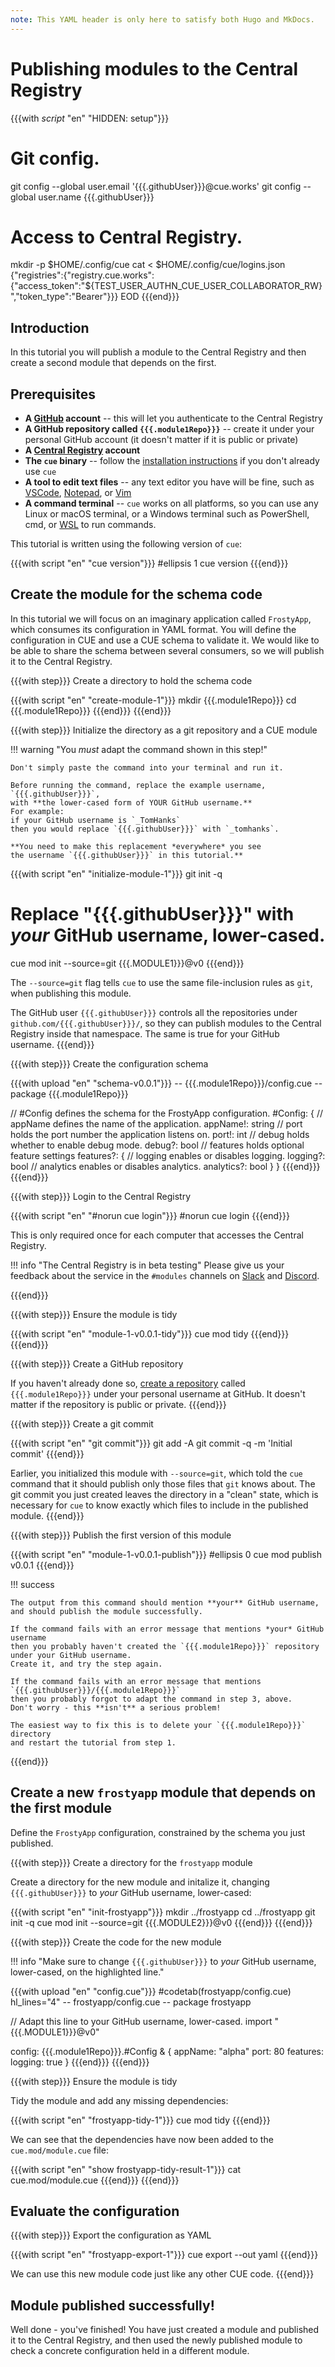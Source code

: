 ```yaml
---
note: This YAML header is only here to satisfy both Hugo and MkDocs.
---
```


# Publishing modules to the Central Registry

{{{with _script_ "en" "HIDDEN: setup"}}}
# Git config.
git config --global user.email '{{{.githubUser}}}@cue.works'
git config --global user.name {{{.githubUser}}}

# Access to Central Registry.
mkdir -p $HOME/.config/cue
cat <<EOD > $HOME/.config/cue/logins.json
{"registries":{"registry.cue.works":{"access_token":"${TEST_USER_AUTHN_CUE_USER_COLLABORATOR_RW}","token_type":"Bearer"}}}
EOD
{{{end}}}

## Introduction

In this tutorial you will publish a module to the Central Registry and then
create a second module that depends on the first.

## Prerequisites

- **A [GitHub](https://docs.github.com/en/get-started/start-your-journey/creating-an-account-on-github#signing-up-for-a-new-personal-account) account** --
  this will let you authenticate to the Central Registry
  <!-- TODO: reword as&when a GH account isn't a strict requirement -->
- **A GitHub repository called `{{{.module1Repo}}}`** --
  create it under your personal GitHub account (it doesn't matter if it is public or private)
- **A [Central Registry](https://registry.cue.works/) account**
- **The `cue` binary** --
  follow the [installation instructions](../installing-cue.md)
  if you don't already use `cue`
- **A tool to edit text files** --
  any text editor you have will be fine, such as
  [VSCode](https://code.visualstudio.com/),
  [Notepad](https://apps.microsoft.com/detail/9msmlrh6lzf3), or
  [Vim](https://www.vim.org/download.php)
- **A command terminal** --
  `cue` works on all platforms, so you can use any Linux or macOS terminal,
  or a Windows terminal such as PowerShell, cmd, or
  [WSL](https://learn.microsoft.com/en-us/windows/wsl/install)
  to run commands.

This tutorial is written using the following version of `cue`:

{{{with script "en" "cue version"}}}
#ellipsis 1
cue version
{{{end}}}

## Create the module for the schema code

In this tutorial we will focus on an imaginary application called `FrostyApp`,
which consumes its configuration in YAML format.
You will define the configuration in CUE and use a CUE schema to validate it.
We would like to be able to share the schema between several consumers,
so we will publish it to the Central Registry.

{{{with step}}}
Create a directory to hold the schema code

{{{with script "en" "create-module-1"}}}
mkdir {{{.module1Repo}}}
cd {{{.module1Repo}}}
{{{end}}}
{{{end}}}

{{{with step}}}
Initialize the directory as a git repository and a CUE module

!!! warning "You *must* adapt the command shown in this step!"

    Don't simply paste the command into your terminal and run it.

    Before running the command, replace the example username,
    `{{{.githubUser}}}`,
    with **the lower-cased form of YOUR GitHub username.**
    For example:
    if your GitHub username is `_TomHanks`
    then you would replace `{{{.githubUser}}}` with `_tomhanks`.

    **You need to make this replacement *everywhere* you see
    the username `{{{.githubUser}}}` in this tutorial.**

{{{with script "en" "initialize-module-1"}}}
git init -q

# Replace "{{{.githubUser}}}" with *your* GitHub username, lower-cased.
cue mod init --source=git {{{.MODULE1}}}@v0
{{{end}}}

The `--source=git` flag tells `cue` to use the same file-inclusion rules as
`git`, when publishing this module.

The GitHub user `{{{.githubUser}}}` controls all the repositories under
`github.com/{{{.githubUser}}}/`, so they can publish modules to the Central
Registry inside that namespace.  The same is true for your GitHub username.
{{{end}}}

{{{with step}}}
Create the configuration schema

{{{with upload "en" "schema-v0.0.1"}}}
-- {{{.module1Repo}}}/config.cue --
package {{{.module1Repo}}}

// #Config defines the schema for the FrostyApp configuration.
#Config: {
	// appName defines the name of the application.
	appName!: string
	// port holds the port number the application listens on.
	port!: int
	// debug holds whether to enable debug mode.
	debug?: bool
	// features holds optional feature settings
	features?: {
		// logging enables or disables logging.
		logging?: bool
		// analytics enables or disables analytics.
		analytics?: bool
	}
}
{{{end}}}
{{{end}}}

{{{with step}}}
Login to the Central Registry

{{{with script "en" "#norun cue login"}}}
#norun
cue login
{{{end}}}

This is only required once for each computer that accesses the Central Registry.

!!! info "The Central Registry is in beta testing"
    Please give us your feedback about the service in the `#modules` channels on
    [Slack](https://cuelang.org/s/slack) and [Discord](https://cuelang.org/s/discord).

{{{end}}}

{{{with step}}}
Ensure the module is tidy

{{{with script "en" "module-1-v0.0.1-tidy"}}}
cue mod tidy
{{{end}}}
{{{end}}}

{{{with step}}}
Create a GitHub repository

If you haven't already done so,
[create a repository](https://github.com/new?org=)
called `{{{.module1Repo}}}` under your personal username at GitHub.
It doesn't matter if the repository is public or private.
{{{end}}}

{{{with step}}}
Create a git commit

{{{with script "en" "git commit"}}}
git add -A
git commit -q -m 'Initial commit'
{{{end}}}

Earlier, you initialized this module with `--source=git`, which told the `cue`
command that it should publish only those files that `git` knows about. The git
commit you just created leaves the directory in a "clean" state, which is
necessary for `cue` to know exactly which files to include in the published
module.
{{{end}}}

{{{with step}}}
Publish the first version of this module

{{{with script "en" "module-1-v0.0.1-publish"}}}
#ellipsis 0
cue mod publish v0.0.1
{{{end}}}

!!! success

    The output from this command should mention **your** GitHub username,
    and should publish the module successfully.

    If the command fails with an error message that mentions *your* GitHub username
    then you probably haven't created the `{{{.module1Repo}}}` repository under your GitHub username.
    Create it, and try the step again.

    If the command fails with an error message that mentions `{{{.githubUser}}}/{{{.module1Repo}}}`
    then you probably forgot to adapt the command in step 3, above.
    Don't worry - this **isn't** a serious problem!

    The easiest way to fix this is to delete your `{{{.module1Repo}}}` directory
    and restart the tutorial from step 1.

{{{end}}}

## Create a new `frostyapp` module that depends on the first module

Define the `FrostyApp` configuration, constrained by the schema you just
published.

{{{with step}}}
Create a directory for the `frostyapp` module

Create a directory for the new module and initalize it,
changing `{{{.githubUser}}}` to *your* GitHub username, lower-cased:
<!-- Not strictly neccessary, but it might confuse if we don't point it out -->

{{{with script "en" "init-frostyapp"}}}
mkdir ../frostyapp
cd    ../frostyapp
git init -q
cue mod init --source=git {{{.MODULE2}}}@v0
{{{end}}}
{{{end}}}

{{{with step}}}
Create the code for the new module

!!! info "Make sure to change `{{{.githubUser}}}` to *your* GitHub username, lower-cased, on the highlighted line."

{{{with upload "en" "config.cue"}}}
#codetab(frostyapp/config.cue) hl_lines="4"
-- frostyapp/config.cue --
package frostyapp

// Adapt this line to your GitHub username, lower-cased.
import "{{{.MODULE1}}}@v0"

config: {{{.module1Repo}}}.#Config & {
	appName: "alpha"
	port:    80
	features: logging: true
}
{{{end}}}
{{{end}}}

{{{with step}}}
Ensure the module is tidy

Tidy the module and add any missing dependencies:

{{{with script "en" "frostyapp-tidy-1"}}}
cue mod tidy
{{{end}}}

We can see that the dependencies have now been added to the
`cue.mod/module.cue` file:

{{{with script "en" "show frostyapp-tidy-result-1"}}}
cat cue.mod/module.cue
{{{end}}}
{{{end}}}

## Evaluate the configuration

{{{with step}}}
Export the configuration as YAML

{{{with script "en" "frostyapp-export-1"}}}
cue export --out yaml
{{{end}}}

We can use this new module code just like any other CUE code.
{{{end}}}

## Module published successfully!

Well done - you've finished!
You have just created a module and published it to the Central
Registry, and then used the newly published module to check a concrete
configuration held in a different module.
